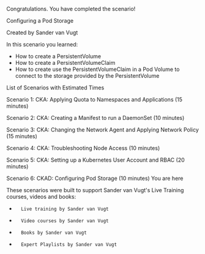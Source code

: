 Congratulations. You have completed the scenario!

Configuring a Pod Storage

Created by Sander van Vugt

In this scenario you learned:
*	How to create a PersistentVolume
*	How to create a PersistentVolumeClaim
*	How to create use the PersistentVolumeClaim in a Pod Volume to connect to the storage provided by the PersistentVolume

List of Scenarios with Estimated Times

Scenario 1: CKA: Applying Quota to Namespaces and Applications (15 minutes)

Scenario 2: CKA: Creating a Manifest to run a DaemonSet (10 minutes) 

Scenario 3: CKA: Changing the Network Agent and Applying Network Policy (15 minutes)

Scenario 4: CKA: Troubleshooting Node Access (10 minutes)

Scenario 5: CKA: Setting up a Kubernetes User Account and RBAC (20 minutes)

Scenario 6: CKAD: Configuring Pod Storage (10 minutes) You are here

These scenarios were built to support Sander van Vugt's Live Training courses, videos and books:

*       Live training by Sander van Vugt
*       Video courses by Sander van Vugt
*       Books by Sander van Vugt
*       Expert Playlists by Sander van Vugt
